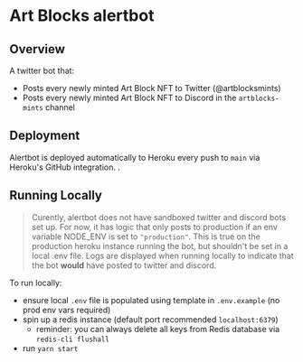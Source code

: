 # Art Blocks alertbot

## Overview

A twitter bot that:

- Posts every newly minted Art Block NFT to Twitter (@artblocksmints)
- Posts every newly minted Art Block NFT to Discord in the `artblocks-mints` channel

## Deployment

Alertbot is deployed automatically to Heroku every push to `main` via Heroku's GitHub integration.
.  
## Running Locally

>Curently, alertbot does not have sandboxed twitter and discord bots set up. For now, it has logic that only posts to production if an env variable NODE_ENV is set to `"production"`. This is true on the production heroku instance running the bot, but shouldn't be set in a local .env file. Logs are displayed when running locally to indicate that the bot **would** have posted to twitter and discord.

To run locally:
- ensure local `.env` file is populated using template in `.env.example` (no prod env vars required)
- spin up a redis instance (default port recommended `localhost:6379`)
  - reminder: you can always delete all keys from Redis database via `redis-cli flushall`
- run `yarn start`
